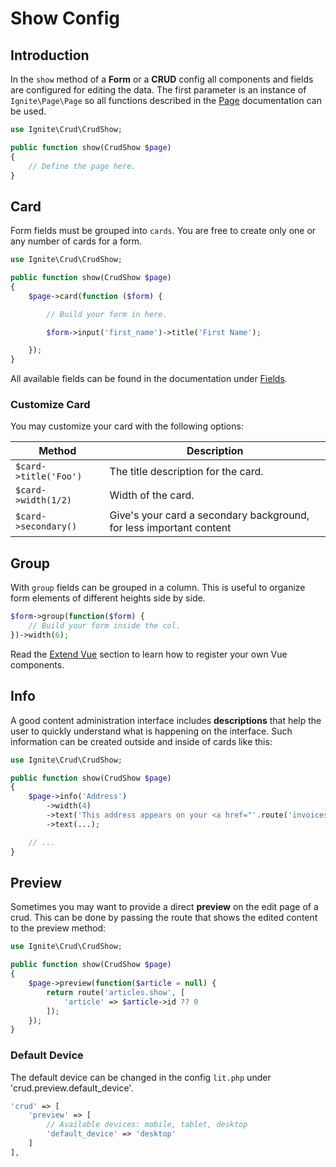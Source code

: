 # Show Config

## Introduction

In the `show` method of a **Form** or a **CRUD** config all components and
fields are configured for editing the data. The first parameter is an instance
of `Ignite\Page\Page` so all functions described in the
[Page](../basics/page.md) documentation can be used.

```php
use Ignite\Crud\CrudShow;

public function show(CrudShow $page)
{
    // Define the page here.
}
```

## Card

Form fields must be grouped into `cards`. You are free to create only one or any
number of cards for a form.

```php
use Ignite\Crud\CrudShow;

public function show(CrudShow $page)
{
    $page->card(function ($form) {

        // Build your form in here.

        $form->input('first_name')->title('First Name');

    });
}
```

All available fields can be found in the documentation under
[Fields](../fields/introduction.md).

### Customize Card

You may customize your card with the following options:

| Method                | Description                                                         |
| --------------------- | ------------------------------------------------------------------- |
| `$card->title('Foo')` | The title description for the card.                                 |
| `$card->width(1/2)`   | Width of the card.                                                  |
| `$card->secondary()`  | Give's your card a secondary background, for less important content |

## Group

With `group` fields can be grouped in a column. This is useful to organize form
elements of different heights side by side.

```php
$form->group(function($form) {
    // Build your form inside the col.
})->width(6);
```

Read the [Extend Vue](../basics/vue.md#bootstrap-vue) section to learn how to
register your own Vue components.

## Info

A good content administration interface includes **descriptions** that help the
user to quickly understand what is happening on the interface. Such information
can be created outside and inside of cards like this:

```php
use Ignite\Crud\CrudShow;

public function show(CrudShow $page)
{
    $page->info('Address')
        ->width(4)
        ->text('This address appears on your <a href="'.route('invoices').'">invoices</a>.')
        ->text(...);

    // ...
}
```

## Preview

Sometimes you may want to provide a direct **preview** on the edit page of a
crud. This can be done by passing the route that shows the edited content to the
preview method:

```php
use Ignite\Crud\CrudShow;

public function show(CrudShow $page)
{
    $page->preview(function($article = null) {
        return route('articles.show', [
            'article' => $article->id ?? 0
        ]);
    });
}
```

### Default Device

The default device can be changed in the config `lit.php` under
'crud.preview.default_device'.

```php
'crud' => [
    'preview' => [
        // Available devices: mobile, tablet, desktop
        'default_device' => 'desktop'
    ]
],
```
